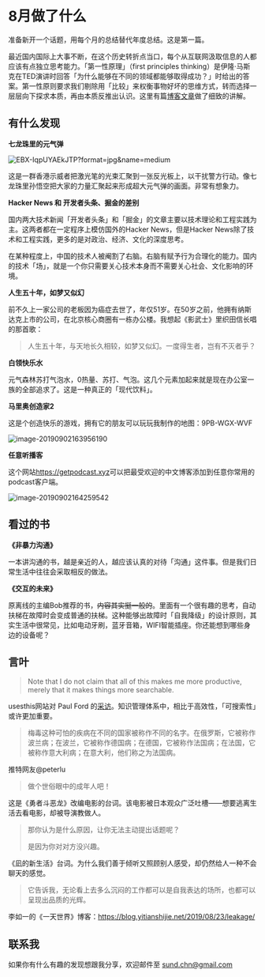 # 8月做了什么


准备新开一个话题，用每个月的总结替代年度总结。这是第一篇。

最近国内国际上大事不断，在这个历史转折点当口，每个从互联网汲取信息的人都应该有点独立思考能力。「第一性原理」（first principles thinking）是伊隆·马斯克在TED演讲时回答「为什么能够在不同的领域都能够取得成功？」时给出的答案。第一性原则要求我们剔除用「比较」来权衡事物好坏的思维方式，转而选择一层层向下探求本质，再由本质反推出认识。这里有篇[博客文章](https://neilkakkar.com/A-framework-for-First-Principles-Thinking.html)做了细致的讲解。

## 有什么发现

**七龙珠里的元气弹**

![EBX-IqpUYAEkJTP?format=jpg&name=medium](https://tva1.sinaimg.cn/large/006y8mN6ly1g6m8onj2xij30sg0jx0ui.jpg)

这是一群香港示威者把激光笔的光束汇聚到一张反光板上，以干扰警方行动。像七龙珠里孙悟空把大家的力量汇聚起来形成超大元气弹的画面。非常有想象力。

**Hacker News 和 开发者头条、掘金的差别**

国内两大技术新闻「开发者头条」和「掘金」的文章主要以技术理论和工程实践为主。这两者都在一定程序上模仿国外的Hacker News，但是Hacker News除了技术和工程实践，更多的是对政治、经济、文化的深度思考。

在某种程度上，中国的技术人被阉割了右脑。右脑有赋予行为合理化的能力。国内的技术「场」，就是一个你只需要关心技术本身而不需要关心社会、文化影响的环境。

**人生五十年，如梦又似幻**

前不久上一家公司的老板因为癌症去世了，年仅51岁。在50岁之前，他拥有纳斯达克上市的公司，在北京核心商圈有一栋办公楼。我想起《影武士》里织田信长唱的那首歌：

>  人生五十年，与天地长久相较，如梦又似幻。一度得生者，岂有不灭者乎？

**白领快乐水**

元气森林苏打气泡水，0热量、苏打、气泡。这几个元素加起来就是现在办公室一族的全部追求了。这是一种真正的「现代饮料」。

**马里奥创造家2**

这是个创造快乐的游戏，拥有它的朋友可以玩玩我制作的地图：9PB-WGX-WVF

![image-20190902163956190](https://tva1.sinaimg.cn/large/006y8mN6ly1g6m8pb1q5fj30qm0dg17n.jpg)

**任意听播客**

这个网站<https://getpodcast.xyz>可以把最受欢迎的中文博客添加到任意你常用的podcast客户端。

![image-20190902164259542](https://tva1.sinaimg.cn/large/006y8mN6ly1g6m8phqnqhj31cn0u07k1.jpg)



## 看过的书

**《非暴力沟通》**

一本讲沟通的书，越是亲近的人，越应该认真的对待「沟通」这件事。但是我们日常生活中往往会采取相反的做法。

**《交互的未来》**

原离线的主编Bob推荐的书，~~内容其实挺一般的~~。里面有一个很有趣的思考，自动扶梯在故障时会变成普通的扶梯。这种能够出故障时「自我降级」的设计原则，其实生活中很常见，比如电动牙刷，蓝牙音箱，WIFI智能插座。你还能想到哪些身边的设备呢？



## 言叶

> Note that I do not claim that all of this makes me more productive, merely that it makes things more searchable.

usesthis网站对 Paul Ford 的[采访](https://usesthis.com/interviews/paul.ford/)。知识管理体系中，相比于高效性，「可搜索性」或许更加重要。



> 梅毒这种可怕的疾病在不同的国家被称作不同的名字。在俄罗斯，它被称作波兰病；在波兰，它被称作德国病；在德国，它被称作法国病；在法国，它被称作意大利病；在意大利，他们称之为法国病。

推特网友@peterlu



> 做个世俗眼中的成年人吧！

这是《勇者斗恶龙》改编电影的台词。该电影被日本观众广泛吐槽——想要逃离生活去看电影，却被导演教做人。



> 那你认为是什么原因，让你无法主动提出话题呢？
>
> 是因为你对对方没兴趣。

《凪的新生活》台词。为什么我们善于倾听又照顾别人感受，却仍然给人一种不会聊天的感觉。



>  它告诉我，无论看上去多么沉闷的工作都可以是自我表达的场所，也都可以呈现出品质的光辉。

李如一的《一天世界》博客：<https://blog.yitianshijie.net/2019/08/23/leakage/>



## 联系我

如果你有什么有趣的发现想跟我分享，欢迎邮件至 sund.chn@gmail.com
